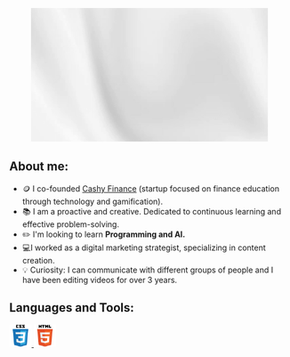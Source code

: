 <p align="center">
  <img src="https://github.com/leeunam/leeunam/raw/main/assets/header-github.gif" alt="Hello, I'm Leunam">
</p>

## About me:

- 🪙 I co-founded [Cashy Finance](https://www.instagram.com/cashy.finance/) (startup focused on finance education through technology and gamification).
- 📚 I am a proactive and creative. Dedicated to continuous learning and effective problem-solving.
- ✏️ I'm looking to learn **Programming and AI.**
- 💻I worked as a digital marketing strategist, specializing in content creation.
- 💡 Curiosity: I can communicate with different groups of people and I have been editing videos for over 3 years.

## Languages and Tools:
<p align="left"> <a href="https://www.w3schools.com/css/" target="_blank" rel="noreferrer"> <img src="https://raw.githubusercontent.com/devicons/devicon/master/icons/css3/css3-original-wordmark.svg" alt="css3" width="40" height="40"/> </a> <a href="https://www.w3.org/html/" target="_blank" rel="noreferrer"> <img src="https://raw.githubusercontent.com/devicons/devicon/master/icons/html5/html5-original-wordmark.svg" alt="html5" width="40" height="40"/> </a> </p>
